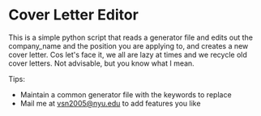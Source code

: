# Cover Letter Editor

This is a simple python script that reads a generator file and edits out the company_name and the position you are applying to, and creates a new cover letter. Cos let's face it, we all are lazy at times and we recycle old cover letters. Not advisable, but you know what I mean.

Tips:
- Maintain a common generator file with the keywords to replace
- Mail me at vsn2005@nyu.edu to add features you like
